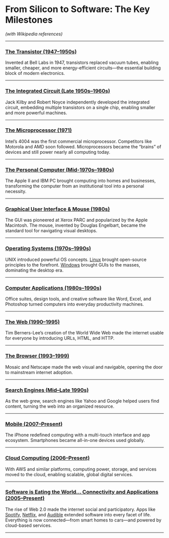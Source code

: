
# From Silicon to Software: The Key Milestones
*(with Wikipedia references)*

---

### [The Transistor (1947–1950s)](https://en.wikipedia.org/wiki/Transistor)
Invented at Bell Labs in 1947, transistors replaced vacuum tubes, enabling smaller, cheaper, and more energy-efficient circuits—the essential building block of modern electronics.

---

### [The Integrated Circuit (Late 1950s–1960s)](https://en.wikipedia.org/wiki/Integrated_circuit)
Jack Kilby and Robert Noyce independently developed the integrated circuit, embedding multiple transistors on a single chip, enabling smaller and more powerful machines.

---

### [The Microprocessor (1971)](https://en.wikipedia.org/wiki/Microprocessor)
Intel’s 4004 was the first commercial microprocessor. Competitors like Motorola and AMD soon followed. Microprocessors became the “brains” of devices and still power nearly all computing today.

---

### [The Personal Computer (Mid-1970s–1980s)](https://en.wikipedia.org/wiki/Personal_computer)
The Apple II and IBM PC brought computing into homes and businesses, transforming the computer from an institutional tool into a personal necessity.

---

### [Graphical User Interface & Mouse (1980s)](https://en.wikipedia.org/wiki/Graphical_user_interface)
The GUI was pioneered at Xerox PARC and popularized by the Apple Macintosh. The mouse, invented by Douglas Engelbart, became the standard tool for navigating visual desktops.

---

### [Operating Systems (1970s–1990s)](https://en.wikipedia.org/wiki/Operating_system)
UNIX introduced powerful OS concepts. [Linux](https://en.wikipedia.org/wiki/Linux) brought open-source principles to the forefront. [Windows](https://en.wikipedia.org/wiki/Microsoft_Windows) brought GUIs to the masses, dominating the desktop era.

---

### [Computer Applications (1980s–1990s)](https://en.wikipedia.org/wiki/Application_software)
Office suites, design tools, and creative software like Word, Excel, and Photoshop turned computers into everyday productivity machines.

---

### [The Web (1990–1995)](https://en.wikipedia.org/wiki/World_Wide_Web)
Tim Berners-Lee’s creation of the World Wide Web made the internet usable for everyone by introducing URLs, HTML, and HTTP.

---

### [The Browser (1993–1999)](https://en.wikipedia.org/wiki/Web_browser)
Mosaic and Netscape made the web visual and navigable, opening the door to mainstream internet adoption.

---

### [Search Engines (Mid–Late 1990s)](https://en.wikipedia.org/wiki/Web_search_engine)
As the web grew, search engines like Yahoo and Google helped users find content, turning the web into an organized resource.

---

### [Mobile (2007–Present)](https://en.wikipedia.org/wiki/Smartphone)
The iPhone redefined computing with a multi-touch interface and app ecosystem. Smartphones became all-in-one devices used globally.

---

### [Cloud Computing (2006–Present)](https://en.wikipedia.org/wiki/Cloud_computing)
With AWS and similar platforms, computing power, storage, and services moved to the cloud, enabling scalable, global digital services.

---

### [Software is Eating the World… Connectivity and Applications (2005–Present)](https://en.wikipedia.org/wiki/Web_2.0)
The rise of Web 2.0 made the internet social and participatory. Apps like [Spotify](https://en.wikipedia.org/wiki/Spotify), [Netflix](https://en.wikipedia.org/wiki/Netflix), and [Audible](https://en.wikipedia.org/wiki/Audible_(service)) extended software into every facet of life. Everything is now connected—from smart homes to cars—and powered by cloud-based services.

---

